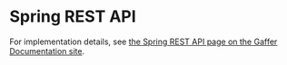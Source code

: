 # Spring REST API

For implementation details, see [the Spring REST API page on the Gaffer Documentation site](https://gchq.github.io/gaffer-doc/latest/dev/spring-rest/).

